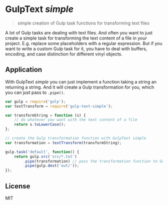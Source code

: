 GulpText _simple_
=================

> simple creation of Gulp task functions for transforming text files

A lot of Gulp tasks are dealing with text files.
And often you want to just create a simple task for transforming the text content of a file in your project.
E.g. replace some placeholders with a regular expression.
But if you want to write a custom Gulp task for it, you have to deal with buffers, encoding, and case distinction for different vinyl objects.

Application
-----------

With GulpText _simple_ you can just implement a function taking a string an returning a string. And it will create a Gulp transformation for you, which you can just pass to `.pipe()`.

~~~ js
var gulp = require('gulp');
var textTransform = require('gulp-text-simple');

var transformString = function (s) {
    // do whatever you want with the text content of a file
    return s.toLowerCase();
};

// create the Gulp transformation function with GulpText simple
var transformation = textTransform(transformString);

gulp.task('default', function() {
    return gulp.src('src/*.txt')
        .pipe(transformation) // pass the transformation function to Gulp
        .pipe(gulp.dest('out/'));
});
~~~

License
-------

MIT

